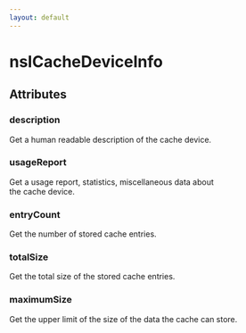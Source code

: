```yaml
---
layout: default
---
```


# nsICacheDeviceInfo #

## Attributes ##

### description ###
  
Get a human readable description of the cache device.  
  

### usageReport ###
  
Get a usage report, statistics, miscellaneous data about  
the cache device.  
  

### entryCount ###
  
Get the number of stored cache entries.  
  

### totalSize ###
  
Get the total size of the stored cache entries.  
  

### maximumSize ###
  
Get the upper limit of the size of the data the cache can store.  
  
